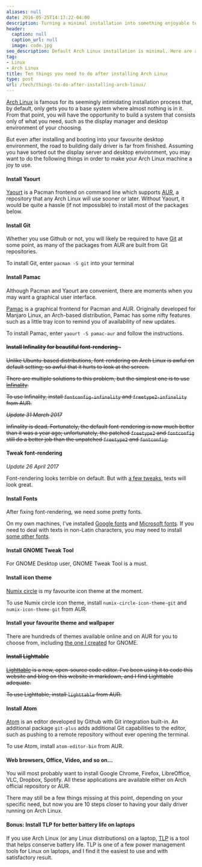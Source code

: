 ```yaml
---
aliases: null
date: 2016-05-25T14:17:22-04:00
description: Turning a minimal installation into something enjoyable to use
header:
  caption: null
  caption_url: null
  image: code.jpg
seo_description: Default Arch Linux installation is minimal. Here are a few recommendations on how to make your Arch Linux installation a joy to use.
tag:
- Linux
- Arch Linux
title: Ten things you need to do after installing Arch Linux
type: post
url: /tech/things-to-do-after-installing-arch-linux/
---
```


[Arch Linux](https://www.archlinux.org/) is famous for its seemingly intimidating installation process that, by default, only gets you to a base system where almost nothing is in it. From that point, you will have the opportunity to build a system that consists only of what you need, such as the display manager and desktop environment of your choosing.

But even after installing and booting into your favourite desktop environment, the road to building daily driver is far from finished. Assuming you have sorted out the display server and desktop environment, you may want to do the following things in order to make your Arch Linux machine a joy to use.


#### Install Yaourt

[Yaourt](https://archlinux.fr/yaourt-en) is a Pacman frontend on command line which supports [AUR](https://wiki.archlinux.org/index.php/AUR), a repository that any Arch Linux will use sooner or later. Without Yaourt, it would be quite a hassle (if not impossible) to install most of the packages below.

#### Install Git

Whether you use Github or not, you will likely be required to have [Git](https://www.archlinux.org/packages/extra/x86_64/git/) at some point, as many of the packages from AUR are built from Git repositories.

To install Git, enter ```pacman -S git``` into your terminal

#### Install Pamac

Although Pacman and Yaourt are convenient, there are moments when you may want a graphical user interface.

[Pamac](https://aur.archlinux.org/packages/pamac-aur/) is a graphical frontend for Pacman and AUR. Originally developed for Manjaro Linux, an Arch-based distribution, Pamac has some nifty features such as a little tray icon to remind you of availability of new updates.

To install Pamac, enter ```yaourt -S pamac-aur``` and follow the instructions.

#### ~~Install Infinality for beautiful font-rendering~~~

~~Unlike Ubuntu-based distributions, font-rendering on Arch Linux is awful on default setting; so awful that it hurts to look at the screen.~~

~~There are multiple solutions to this problem, but the simplest one is to use [Infinality](https://aur.archlinux.org/packages/fontconfig-infinality/).~~

~~To use Infinality, install ```fontconfig-infinality``` and ```freetype2-infinality``` from AUR.~~

~~*Update 31 March 2017*~~

~~Infinality is dead. Fortunately, the default font-rendering is now much better than it was a year ago; unfortunately, the patched ```freetype2``` and ```fontconfig``` still do a better job than the unpatched ```freetype2``` and ```fontconfig```.~~


#### Tweak font-rendering
*Update 26 April 2017*

Font-rendering looks terrible on default. But with [a few tweaks](/tech/improve-font-rendering-arch-linux-no-infinality/), texts will look great.

#### Install Fonts

After fixing font-rendering, we need some pretty fonts.

On my own machines, I've installed [Google fonts](https://aur.archlinux.org/packages/ttf-google-fonts-git/) and [Microsoft fonts](https://aur.archlinux.org/packages/ttf-ms-fonts/). If you need to deal with texts in non-Latin characters, you may need to install [some other fonts](https://wiki.archlinux.org/index.php/fonts).

#### Install GNOME Tweak Tool

For GNOME Desktop user, GNOME Tweak Tool is a must.

#### Install icon theme

[Numix circle](https://aur.archlinux.org/packages/numix-circle-icon-theme-git/) is my favourite icon theme at the moment.

To use Numix circle icon theme, install ```numix-circle-icon-theme-git``` and ```numix-icon-theme-git``` from AUR.

#### Install your favourite theme and wallpaper

There are hundreds of themes available online and on AUR for you to choose from, including [the one I created](/tech/flat-plat-blue-gnome-gtk-theme-release/) for GNOME.

#### ~~Install Lighttable~~

~~[Lighttable](http://lighttable.com/) is a new, open-source code editor. I've been using it to code this website and blog on this website in markdown, and I find Lighttable adequate.~~

~~To use Lighttable, install `lighttable` from AUR.~~

#### Install Atom

[Atom](https://atom.io/) is an editor developed by Github with Git integration built-in. An additional package `git-plus` adds additional Git capabilities to the editor, such as pushing to a remote repository without ever opening the terminal.

To use Atom, install `atom-editor-bin` from AUR.

#### Web browsers, Office, Video, and so on...

You will most probably want to install Google Chrome, Firefox, LibreOffice, VLC, Dropbox, Spotify. All these applications are available either on Arch official repository or AUR.

There may still be a few things missing at this point, depending on your specific need, but now you are 10 steps closer to having your daily driver running on Arch Linux.

#### Bonus: Install TLP for better battery life on laptops

If you use Arch Linux (or any Linux distributions) on a laptop, [TLP](https://www.archlinux.org/packages/community/any/tlp/) is a tool that helps conserve battery life. TLP is one of a few power management tools for Linux on laptops, and I find it the easiest to use and with satisfactory result.

